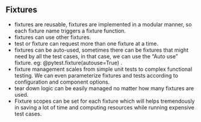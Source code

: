 Fixtures 
---------
- fixtures are reusable, fixtures are implemented in a modular manner, so each fixture name triggers a fixture function.
- fixtures can use other fixtures.
- test or fixture can request more than one fixture at a time.
- fixtures can be auto-used, sometimes there can be fixtures that might need by all the test cases, in that case, we can use the “Auto use” fixture. eg: @pytest.fixture(autouse=True) .
- fixture management scales from simple unit tests to complex functional testing. We can even parameterize fixtures and tests according to configuration and component options.
- tear down logic can be easily managed no matter how many fixtures are used.
- Fixture scopes can be set for each fixture which will helps tremendously in saving a lot of time and computing resources while running expensive test cases.
